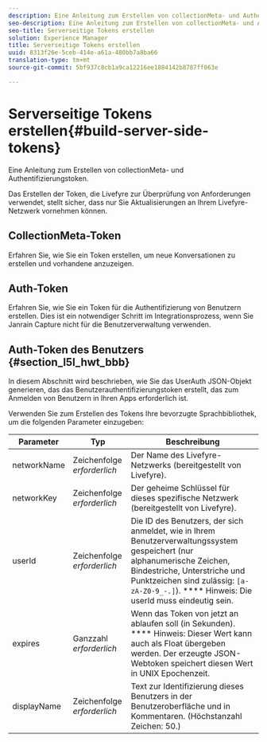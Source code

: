 ```yaml
---
description: Eine Anleitung zum Erstellen von collectionMeta- und Authentifizierungstoken.
seo-description: Eine Anleitung zum Erstellen von collectionMeta- und Authentifizierungstoken.
seo-title: Serverseitige Tokens erstellen
solution: Experience Manager
title: Serverseitige Tokens erstellen
uuid: 8313f26e-5ceb-414e-a61a-480bb7a8ba66
translation-type: tm+mt
source-git-commit: 5bf937c8cb1a9ca12216ee1884142b8787ff063e

---
```



# Serverseitige Tokens erstellen{#build-server-side-tokens}

Eine Anleitung zum Erstellen von collectionMeta- und Authentifizierungstoken.

Das Erstellen der Token, die Livefyre zur Überprüfung von Anforderungen verwendet, stellt sicher, dass nur Sie Aktualisierungen an Ihrem Livefyre-Netzwerk vornehmen können.

## CollectionMeta-Token

Erfahren Sie, wie Sie ein Token erstellen, um neue Konversationen zu erstellen und vorhandene anzuzeigen.

## Auth-Token

Erfahren Sie, wie Sie ein Token für die Authentifizierung von Benutzern erstellen. Dies ist ein notwendiger Schritt im Integrationsprozess, wenn Sie Janrain Capture nicht für die Benutzerverwaltung verwenden.

## Auth-Token des Benutzers {#section_l5l_hwt_bbb}

In diesem Abschnitt wird beschrieben, wie Sie das UserAuth JSON-Objekt generieren, das das Benutzerauthentifizierungstoken erstellt, das zum Anmelden von Benutzern in Ihren Apps erforderlich ist.

Verwenden Sie zum Erstellen des Tokens Ihre bevorzugte Sprachbibliothek, um die folgenden Parameter einzugeben:

| Parameter | Typ | Beschreibung |
|---|---|---|
| networkName | Zeichenfolge *erforderlich* | Der Name des Livefyre-Netzwerks (bereitgestellt von Livefyre). |
| networkKey | Zeichenfolge *erforderlich* | Der geheime Schlüssel für dieses spezifische Netzwerk (bereitgestellt von Livefyre). |
| userId | Zeichenfolge *erforderlich* | Die ID des Benutzers, der sich anmeldet, wie in Ihrem Benutzerverwaltungssystem gespeichert (nur alphanumerische Zeichen, Bindestriche, Unterstriche und Punktzeichen sind zulässig: `[a-zA-Z0-9_-.]`). **** Hinweis: Die userId muss eindeutig sein. |
| expires | Ganzzahl *erforderlich* | Wenn das Token von jetzt an ablaufen soll (in Sekunden). **** Hinweis: Dieser Wert kann auch als Float übergeben werden. Der erzeugte JSON-Webtoken speichert diesen Wert in UNIX Epochenzeit. |
| displayName | Zeichenfolge *erforderlich* | Text zur Identifizierung dieses Benutzers in der Benutzeroberfläche und in Kommentaren. (Höchstanzahl Zeichen: 50.) |

